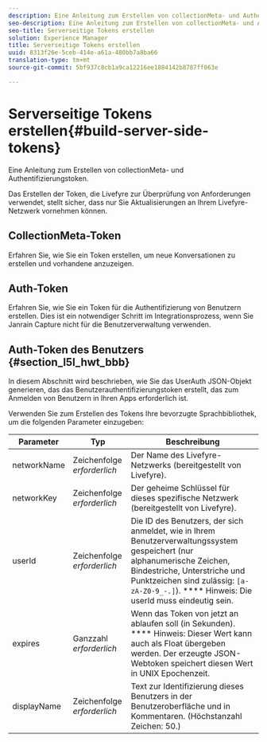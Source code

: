 ```yaml
---
description: Eine Anleitung zum Erstellen von collectionMeta- und Authentifizierungstoken.
seo-description: Eine Anleitung zum Erstellen von collectionMeta- und Authentifizierungstoken.
seo-title: Serverseitige Tokens erstellen
solution: Experience Manager
title: Serverseitige Tokens erstellen
uuid: 8313f26e-5ceb-414e-a61a-480bb7a8ba66
translation-type: tm+mt
source-git-commit: 5bf937c8cb1a9ca12216ee1884142b8787ff063e

---
```



# Serverseitige Tokens erstellen{#build-server-side-tokens}

Eine Anleitung zum Erstellen von collectionMeta- und Authentifizierungstoken.

Das Erstellen der Token, die Livefyre zur Überprüfung von Anforderungen verwendet, stellt sicher, dass nur Sie Aktualisierungen an Ihrem Livefyre-Netzwerk vornehmen können.

## CollectionMeta-Token

Erfahren Sie, wie Sie ein Token erstellen, um neue Konversationen zu erstellen und vorhandene anzuzeigen.

## Auth-Token

Erfahren Sie, wie Sie ein Token für die Authentifizierung von Benutzern erstellen. Dies ist ein notwendiger Schritt im Integrationsprozess, wenn Sie Janrain Capture nicht für die Benutzerverwaltung verwenden.

## Auth-Token des Benutzers {#section_l5l_hwt_bbb}

In diesem Abschnitt wird beschrieben, wie Sie das UserAuth JSON-Objekt generieren, das das Benutzerauthentifizierungstoken erstellt, das zum Anmelden von Benutzern in Ihren Apps erforderlich ist.

Verwenden Sie zum Erstellen des Tokens Ihre bevorzugte Sprachbibliothek, um die folgenden Parameter einzugeben:

| Parameter | Typ | Beschreibung |
|---|---|---|
| networkName | Zeichenfolge *erforderlich* | Der Name des Livefyre-Netzwerks (bereitgestellt von Livefyre). |
| networkKey | Zeichenfolge *erforderlich* | Der geheime Schlüssel für dieses spezifische Netzwerk (bereitgestellt von Livefyre). |
| userId | Zeichenfolge *erforderlich* | Die ID des Benutzers, der sich anmeldet, wie in Ihrem Benutzerverwaltungssystem gespeichert (nur alphanumerische Zeichen, Bindestriche, Unterstriche und Punktzeichen sind zulässig: `[a-zA-Z0-9_-.]`). **** Hinweis: Die userId muss eindeutig sein. |
| expires | Ganzzahl *erforderlich* | Wenn das Token von jetzt an ablaufen soll (in Sekunden). **** Hinweis: Dieser Wert kann auch als Float übergeben werden. Der erzeugte JSON-Webtoken speichert diesen Wert in UNIX Epochenzeit. |
| displayName | Zeichenfolge *erforderlich* | Text zur Identifizierung dieses Benutzers in der Benutzeroberfläche und in Kommentaren. (Höchstanzahl Zeichen: 50.) |

